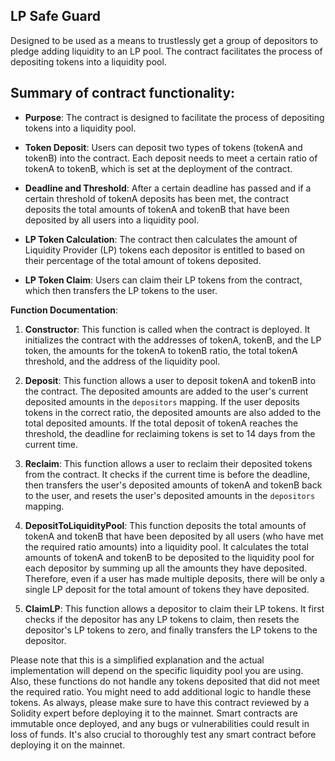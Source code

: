 ## LP Safe Guard
Designed to be used as a means to trustlessly get a group of depositors to pledge adding liquidity to an LP pool.
The contract facilitates the process of depositing tokens into a liquidity pool. 

## Summary of contract functionality:


- **Purpose**: The contract is designed to facilitate the process of depositing tokens into a liquidity pool.

- **Token Deposit**: Users can deposit two types of tokens (tokenA and tokenB) into the contract. Each deposit needs to meet a certain ratio of tokenA to tokenB, which is set at the deployment of the contract.

- **Deadline and Threshold**: After a certain deadline has passed and if a certain threshold of tokenA deposits has been met, the contract deposits the total amounts of tokenA and tokenB that have been deposited by all users into a liquidity pool.

- **LP Token Calculation**: The contract then calculates the amount of Liquidity Provider (LP) tokens each depositor is entitled to based on their percentage of the total amount of tokens deposited.

- **LP Token Claim**: Users can claim their LP tokens from the contract, which then transfers the LP tokens to the user.


**Function Documentation**:

1. **Constructor**: This function is called when the contract is deployed. It initializes the contract with the addresses of tokenA, tokenB, and the LP token, the amounts for the tokenA to tokenB ratio, the total tokenA threshold, and the address of the liquidity pool.

2. **Deposit**: This function allows a user to deposit tokenA and tokenB into the contract. The deposited amounts are added to the user's current deposited amounts in the `depositors` mapping. If the user deposits tokens in the correct ratio, the deposited amounts are also added to the total deposited amounts. If the total deposit of tokenA reaches the threshold, the deadline for reclaiming tokens is set to 14 days from the current time.

3. **Reclaim**: This function allows a user to reclaim their deposited tokens from the contract. It checks if the current time is before the deadline, then transfers the user's deposited amounts of tokenA and tokenB back to the user, and resets the user's deposited amounts in the `depositors` mapping.

4. **DepositToLiquidityPool**: This function deposits the total amounts of tokenA and tokenB that have been deposited by all users (who have met the required ratio amounts) into a liquidity pool. It calculates the total amounts of tokenA and tokenB to be deposited to the liquidity pool for each depositor by summing up all the amounts they have deposited. Therefore, even if a user has made multiple deposits, there will be only a single LP deposit for the total amount of tokens they have deposited.

5. **ClaimLP**: This function allows a depositor to claim their LP tokens. It first checks if the depositor has any LP tokens to claim, then resets the depositor's LP tokens to zero, and finally transfers the LP tokens to the depositor.

Please note that this is a simplified explanation and the actual implementation will depend on the specific liquidity pool you are using. Also, these functions do not handle any tokens deposited that did not meet the required ratio. You might need to add additional logic to handle these tokens. As always, please make sure to have this contract reviewed by a Solidity expert before deploying it to the mainnet. Smart contracts are immutable once deployed, and any bugs or vulnerabilities could result in loss of funds. It's also crucial to thoroughly test any smart contract before deploying it on the mainnet.